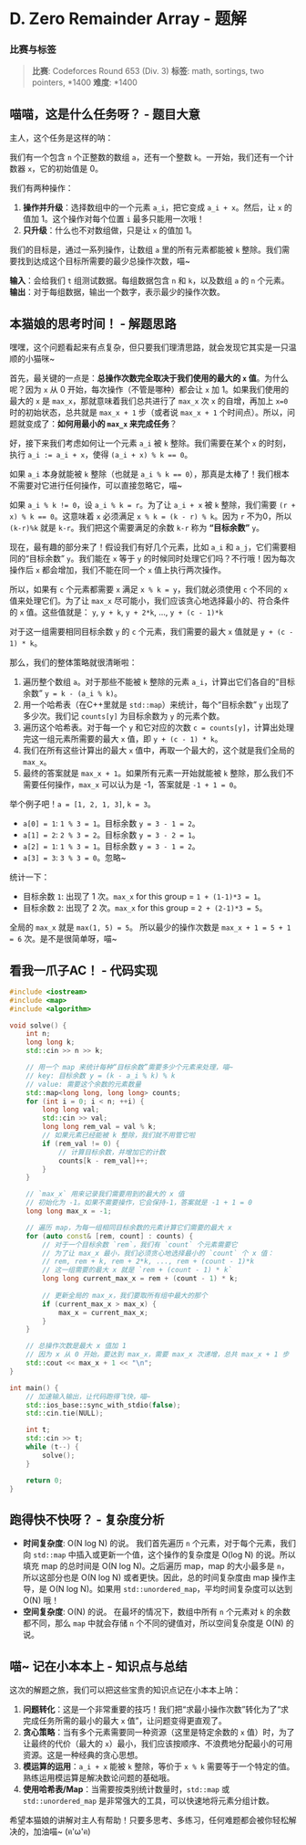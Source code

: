 # D. Zero Remainder Array - 题解

### 比赛与标签
> **比赛**: Codeforces Round 653 (Div. 3)
> **标签**: math, sortings, two pointers, *1400
> **难度**: *1400

## 喵喵，这是什么任务呀？ - 题目大意
主人，这个任务是这样的呐：

我们有一个包含 `n` 个正整数的数组 `a`，还有一个整数 `k`。一开始，我们还有一个计数器 `x`，它的初始值是 0。

我们有两种操作：
1.  **操作并升级**：选择数组中的一个元素 `a_i`，把它变成 `a_i + x`。然后，让 `x` 的值加 1。这个操作对每个位置 `i` 最多只能用一次哦！
2.  **只升级**：什么也不对数组做，只是让 `x` 的值加 1。

我们的目标是，通过一系列操作，让数组 `a` 里的所有元素都能被 `k` 整除。我们需要找到达成这个目标所需要的最少总操作次数，喵~

**输入**：会给我们 `t` 组测试数据。每组数据包含 `n` 和 `k`，以及数组 `a` 的 `n` 个元素。
**输出**：对于每组数据，输出一个数字，表示最少的操作次数。

## 本猫娘的思考时间！ - 解题思路
嘿嘿，这个问题看起来有点复杂，但只要我们理清思路，就会发现它其实是一只温顺的小猫咪~

首先，最关键的一点是：**总操作次数完全取决于我们使用的最大的 `x` 值**。为什么呢？因为 `x` 从 0 开始，每次操作（不管是哪种）都会让 `x` 加 1。如果我们使用的最大的 `x` 是 `max_x`，那就意味着我们总共进行了 `max_x` 次 `x` 的自增，再加上 `x=0` 时的初始状态，总共就是 `max_x + 1` 步（或者说 `max_x + 1` 个时间点）。所以，问题就变成了：**如何用最小的 `max_x` 来完成任务**？

好，接下来我们考虑如何让一个元素 `a_i` 被 `k` 整除。我们需要在某个 `x` 的时刻，执行 `a_i := a_i + x`，使得 `(a_i + x) % k == 0`。

如果 `a_i` 本身就能被 `k` 整除（也就是 `a_i % k == 0`），那真是太棒了！我们根本不需要对它进行任何操作，可以直接忽略它，喵~

如果 `a_i % k != 0`，设 `a_i % k = r`。为了让 `a_i + x` 被 `k` 整除，我们需要 `(r + x) % k == 0`。这意味着 `x` 必须满足 `x % k = (k - r) % k`。因为 `r` 不为0，所以 `(k-r)%k` 就是 `k-r`。我们把这个需要满足的余数 `k-r` 称为 **“目标余数”** `y`。

现在，最有趣的部分来了！假设我们有好几个元素，比如 `a_i` 和 `a_j`，它们需要相同的“目标余数” `y`。我们能在 `x` 等于 `y` 的时候同时处理它们吗？不行哦！因为每次操作后 `x` 都会增加，我们不能在同一个 `x` 值上执行两次操作。

所以，如果有 `c` 个元素都需要 `x` 满足 `x % k = y`，我们就必须使用 `c` 个不同的 `x` 值来处理它们。为了让 `max_x` 尽可能小，我们应该贪心地选择最小的、符合条件的 `x` 值。这些值就是：
`y`, `y + k`, `y + 2*k`, ..., `y + (c - 1)*k`

对于这一组需要相同目标余数 `y` 的 `c` 个元素，我们需要的最大 `x` 值就是 `y + (c - 1) * k`。

那么，我们的整体策略就很清晰啦：
1.  遍历整个数组 `a`。对于那些不能被 `k` 整除的元素 `a_i`，计算出它们各自的“目标余数” `y = k - (a_i % k)`。
2.  用一个哈希表（在C++里就是 `std::map`）来统计，每个“目标余数” `y` 出现了多少次。我们记 `counts[y]` 为目标余数为 `y` 的元素个数。
3.  遍历这个哈希表。对于每一个 `y` 和它对应的次数 `c = counts[y]`，计算出处理完这一组元素所需要的最大 `x` 值，即 `y + (c - 1) * k`。
4.  我们在所有这些计算出的最大 `x` 值中，再取一个最大的，这个就是我们全局的 `max_x`。
5.  最终的答案就是 `max_x + 1`。如果所有元素一开始就能被 `k` 整除，那么我们不需要任何操作，`max_x` 可以认为是 -1，答案就是 `-1 + 1 = 0`。

举个例子吧！`a = [1, 2, 1, 3]`, `k = 3`。
- `a[0] = 1`: `1 % 3 = 1`。目标余数 `y = 3 - 1 = 2`。
- `a[1] = 2`: `2 % 3 = 2`。目标余数 `y = 3 - 2 = 1`。
- `a[2] = 1`: `1 % 3 = 1`。目标余数 `y = 3 - 1 = 2`。
- `a[3] = 3`: `3 % 3 = 0`。忽略~

统计一下：
- 目标余数 `1`: 出现了 1 次。`max_x` for this group = `1 + (1-1)*3 = 1`。
- 目标余数 `2`: 出现了 2 次。`max_x` for this group = `2 + (2-1)*3 = 5`。

全局的 `max_x` 就是 `max(1, 5) = 5`。
所以最少的操作次数是 `max_x + 1 = 5 + 1 = 6` 次。是不是很简单呀，喵~

## 看我一爪子AC！ - 代码实现
```cpp
#include <iostream>
#include <map>
#include <algorithm>

void solve() {
    int n;
    long long k;
    std::cin >> n >> k;

    // 用一个 map 来统计每种“目标余数”需要多少个元素来处理，喵~
    // key: 目标余数 y = (k - a_i % k) % k
    // value: 需要这个余数的元素数量
    std::map<long long, long long> counts;
    for (int i = 0; i < n; ++i) {
        long long val;
        std::cin >> val;
        long long rem_val = val % k;
        // 如果元素已经能被 k 整除，我们就不用管它啦
        if (rem_val != 0) {
            // 计算目标余数，并增加它的计数
            counts[k - rem_val]++;
        }
    }

    // `max_x` 用来记录我们需要用到的最大的 x 值
    // 初始化为 -1。如果不需要操作，它会保持-1，答案就是 -1 + 1 = 0
    long long max_x = -1;

    // 遍历 map，为每一组相同目标余数的元素计算它们需要的最大 x
    for (auto const& [rem, count] : counts) {
        // 对于一个目标余数 `rem`，我们有 `count` 个元素需要它
        // 为了让 max_x 最小，我们必须贪心地选择最小的 `count` 个 x 值：
        // rem, rem + k, rem + 2*k, ..., rem + (count - 1)*k
        // 这一组需要的最大 x 就是 `rem + (count - 1) * k`
        long long current_max_x = rem + (count - 1) * k;
        
        // 更新全局的 max_x，我们要取所有组中最大的那个
        if (current_max_x > max_x) {
            max_x = current_max_x;
        }
    }

    // 总操作次数是最大 x 值加 1
    // 因为 x 从 0 开始，要达到 max_x，需要 max_x 次递增，总共 max_x + 1 步
    std::cout << max_x + 1 << "\n";
}

int main() {
    // 加速输入输出，让代码跑得飞快，喵~
    std::ios_base::sync_with_stdio(false);
    std::cin.tie(NULL);

    int t;
    std::cin >> t;
    while (t--) {
        solve();
    }

    return 0;
}
```

## 跑得快不快呀？ - 复杂度分析
- **时间复杂度**: O(N log N) 的说。
  我们首先遍历 `n` 个元素，对于每个元素，我们向 `std::map` 中插入或更新一个值，这个操作的复杂度是 O(log N) 的说。所以填充 map 的总时间是 O(N log N)。之后遍历 map，map 的大小最多是 `n`，所以这部分也是 O(N log N) 或者更快。因此，总的时间复杂度由 map 操作主导，是 O(N log N)。如果用 `std::unordered_map`，平均时间复杂度可以达到 O(N) 哦！
- **空间复杂度**: O(N) 的说。
  在最坏的情况下，数组中所有 `n` 个元素对 `k` 的余数都不同，那么 `map` 中就会存储 `n` 个不同的键值对，所以空间复杂度是 O(N) 的说。

## 喵~ 记在小本本上 - 知识点与总结
这次的解题之旅，我们可以把这些宝贵的知识点记在小本本上呐：

1.  **问题转化**：这是一个非常重要的技巧！我们把“求最小操作次数”转化为了“求完成任务所需的最小的最大 `x` 值”，让问题变得更直观了。
2.  **贪心策略**：当有多个元素需要同一种资源（这里是特定余数的 `x` 值）时，为了让最终的代价（最大的 `x`）最小，我们应该按顺序、不浪费地分配最小的可用资源。这是一种经典的贪心思想。
3.  **模运算的运用**：`a_i + x` 能被 `k` 整除，等价于 `x % k` 需要等于一个特定的值。熟练运用模运算是解决数论问题的基础哦。
4.  **使用哈希表/Map**：当需要按类别统计数量时，`std::map` 或 `std::unordered_map` 是非常强大的工具，可以快速地将元素分组计数。

希望本猫娘的讲解对主人有帮助！只要多思考、多练习，任何难题都会被你轻松解决的，加油喵~ (ฅ'ω'ฅ)